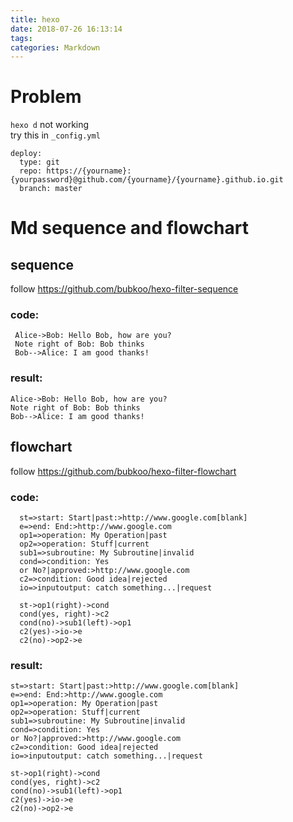 ```yaml
---
title: hexo
date: 2018-07-26 16:13:14
tags:
categories: Markdown
---
```

# Problem
`hexo d` not working  
try this in `_config.yml`
```
deploy:
  type: git
  repo: https://{yourname}:{yourpassword}@github.com/{yourname}/{yourname}.github.io.git
  branch: master
```

# Md sequence and flowchart
## sequence
follow https://github.com/bubkoo/hexo-filter-sequence 
### code:
```
 Alice->Bob: Hello Bob, how are you?
 Note right of Bob: Bob thinks
 Bob-->Alice: I am good thanks!
```

### result:
```sequence
Alice->Bob: Hello Bob, how are you?
Note right of Bob: Bob thinks
Bob-->Alice: I am good thanks!
```
## flowchart
follow https://github.com/bubkoo/hexo-filter-flowchart  
### code:

```
  st=>start: Start|past:>http://www.google.com[blank]
  e=>end: End:>http://www.google.com
  op1=>operation: My Operation|past
  op2=>operation: Stuff|current
  sub1=>subroutine: My Subroutine|invalid
  cond=>condition: Yes
  or No?|approved:>http://www.google.com
  c2=>condition: Good idea|rejected
  io=>inputoutput: catch something...|request  

  st->op1(right)->cond
  cond(yes, right)->c2
  cond(no)->sub1(left)->op1
  c2(yes)->io->e
  c2(no)->op2->e
```


### result:
```flow
st=>start: Start|past:>http://www.google.com[blank]
e=>end: End:>http://www.google.com
op1=>operation: My Operation|past
op2=>operation: Stuff|current
sub1=>subroutine: My Subroutine|invalid
cond=>condition: Yes
or No?|approved:>http://www.google.com
c2=>condition: Good idea|rejected
io=>inputoutput: catch something...|request

st->op1(right)->cond
cond(yes, right)->c2
cond(no)->sub1(left)->op1
c2(yes)->io->e
c2(no)->op2->e
```
